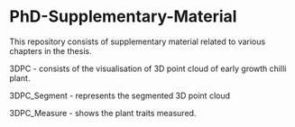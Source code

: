 # PhD-Supplementary-Material

This repository consists of supplementary material related to various chapters in the thesis.

3DPC - consists of the visualisation of 3D point cloud of early growth chilli plant.

3DPC_Segment - represents the segmented 3D point cloud

3DPC_Measure - shows the plant traits measured. 

